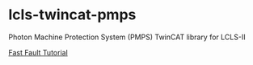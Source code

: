 # lcls-twincat-pmps
Photon Machine Protection System (PMPS) TwinCAT library for LCLS-II


[Fast Fault Tutorial](https://confluence.slac.stanford.edu/display/L2SI/PMPS+Fast+Fault+Tutorial)
